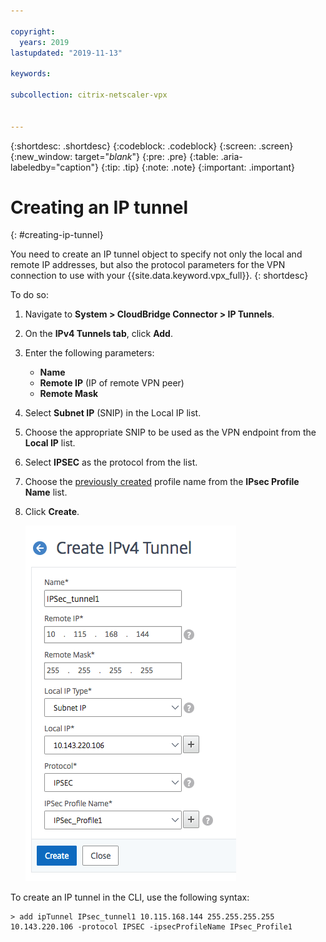 ```yaml
---

copyright:
  years: 2019
lastupdated: "2019-11-13"

keywords:

subcollection: citrix-netscaler-vpx


---
```


{:shortdesc: .shortdesc}
{:codeblock: .codeblock}
{:screen: .screen}
{:new_window: target="_blank_"}
{:pre: .pre}
{:table: .aria-labeledby="caption"}
{:tip: .tip}
{:note: .note}
{:important: .important}

# Creating an IP tunnel
{: #creating-ip-tunnel}

You need to create an IP tunnel object to specify not only the local and remote IP addresses, but also the protocol parameters for the VPN connection to use with your {{site.data.keyword.vpx_full}}.
{: shortdesc}

To do so:

1.	Navigate to **System > CloudBridge Connector > IP Tunnels**.
2.	On the **IPv4 Tunnels tab**, click **Add**.
3.	Enter the following parameters:
    *	**Name**
    *	**Remote IP** (IP of remote VPN peer)
    *	**Remote Mask**
4.	Select **Subnet IP** (SNIP) in the Local IP list.
5.	Choose the appropriate SNIP to be used as the VPN endpoint from the **Local IP** list.
6.	Select **IPSEC** as the protocol from the list.
7.	Choose the [previously created](/docs/citrix-netscaler-vpx?topic=citrix-netscaler-vpx-enable-required-features-in-vpx) profile name from the **IPsec Profile Name** list.
8.	Click **Create**.

    ![Create IP Tunnel](images/ipsecCreateIPtunnel.png)

To create an IP tunnel in the CLI, use the following syntax:

   ```
   > add ipTunnel IPsec_tunnel1 10.115.168.144 255.255.255.255 10.143.220.106 -protocol IPSEC -ipsecProfileName IPsec_Profile1
   ```
